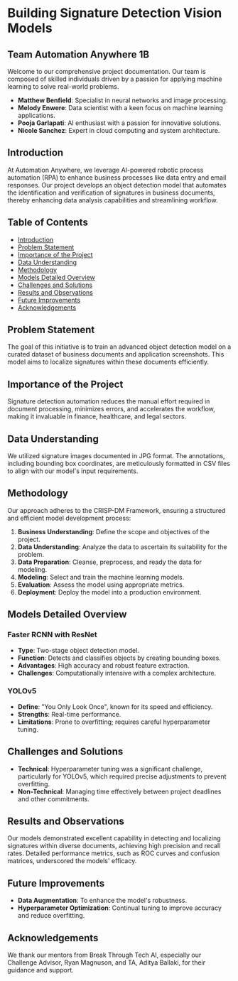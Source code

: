 # Building Signature Detection Vision Models

## Team Automation Anywhere 1B

Welcome to our comprehensive project documentation. Our team is composed of skilled individuals driven by a passion for applying machine learning to solve real-world problems.

- **Matthew Benfield**: Specialist in neural networks and image processing.
- **Melody Enwere**: Data scientist with a keen focus on machine learning applications.
- **Pooja Garlapati**: AI enthusiast with a passion for innovative solutions.
- **Nicole Sanchez**: Expert in cloud computing and system architecture.
## Introduction

At Automation Anywhere, we leverage AI-powered robotic process automation (RPA) to enhance business processes like data entry and email responses. Our project develops an object detection model that automates the identification and verification of signatures in business documents, thereby enhancing data analysis capabilities and streamlining workflow.

## Table of Contents

- [Introduction](#introduction)
- [Problem Statement](#problem-statement)
- [Importance of the Project](#importance-of-the-project)
- [Data Understanding](#data-understanding)
- [Methodology](#methodology)
- [Models Detailed Overview](#models-detailed-overview)
- [Challenges and Solutions](#challenges-and-solutions)
- [Results and Observations](#results-and-observations)
- [Future Improvements](#future-improvements)
- [Acknowledgements](#acknowledgements)

## Problem Statement

The goal of this initiative is to train an advanced object detection model on a curated dataset of business documents and application screenshots. This model aims to localize signatures within these documents efficiently.

## Importance of the Project

Signature detection automation reduces the manual effort required in document processing, minimizes errors, and accelerates the workflow, making it invaluable in finance, healthcare, and legal sectors.

## Data Understanding

We utilized signature images documented in JPG format. The annotations, including bounding box coordinates, are meticulously formatted in CSV files to align with our model's input requirements.



## Methodology

Our approach adheres to the CRISP-DM Framework, ensuring a structured and efficient model development process:

1. **Business Understanding**: Define the scope and objectives of the project.
2. **Data Understanding**: Analyze the data to ascertain its suitability for the problem.
3. **Data Preparation**: Cleanse, preprocess, and ready the data for modeling.
4. **Modeling**: Select and train the machine learning models.
5. **Evaluation**: Assess the model using appropriate metrics.
6. **Deployment**: Deploy the model into a production environment.

## Models Detailed Overview

### Faster RCNN with ResNet

- **Type**: Two-stage object detection model.
- **Function**: Detects and classifies objects by creating bounding boxes.
- **Advantages**: High accuracy and robust feature extraction.
- **Challenges**: Computationally intensive with a complex architecture.

### YOLOv5

- **Define**: "You Only Look Once", known for its speed and efficiency.
- **Strengths**: Real-time performance.
- **Limitations**: Prone to overfitting; requires careful hyperparameter tuning.



## Challenges and Solutions

- **Technical**: Hyperparameter tuning was a significant challenge, particularly for YOLOv5, which required precise adjustments to prevent overfitting.
- **Non-Technical**: Managing time effectively between project deadlines and other commitments.

## Results and Observations

Our models demonstrated excellent capability in detecting and localizing signatures within diverse documents, achieving high precision and recall rates. Detailed performance metrics, such as ROC curves and confusion matrices, underscored the models' efficacy.


## Future Improvements

- **Data Augmentation**: To enhance the model's robustness.
- **Hyperparameter Optimization**: Continual tuning to improve accuracy and reduce overfitting.

## Acknowledgements

We thank our mentors from Break Through Tech AI, especially our Challenge Advisor, Ryan Magnuson, and TA, Aditya Ballaki, for their guidance and support.


